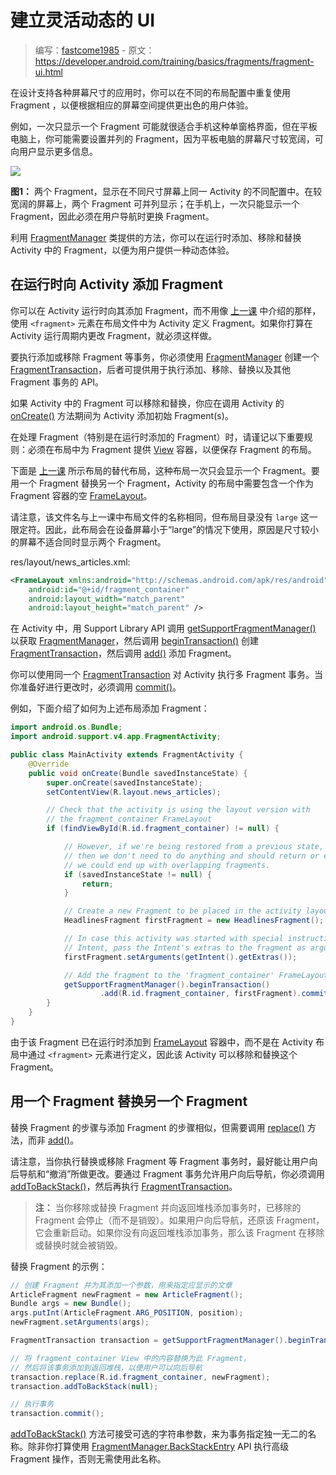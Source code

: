 # 建立灵活动态的 UI

> 编写：[fastcome1985] - 原文：<https://developer.android.com/training/basics/fragments/fragment-ui.html>

在设计支持各种屏幕尺寸的应用时，你可以在不同的布局配置中重复使用 Fragment ，以便根据相应的屏幕空间提供更出色的用户体验。

例如，一次只显示一个 Fragment 可能就很适合手机这种单窗格界面，但在平板电脑上，你可能需要设置并列的 Fragment，因为平板电脑的屏幕尺寸较宽阔，可向用户显示更多信息。

![][fragments-screen-mock]

**图1：** 两个 Fragment，显示在不同尺寸屏幕上同一 Activity 的不同配置中。在较宽阔的屏幕上，两个 Fragment 可并列显示；在手机上，一次只能显示一个 Fragment，因此必须在用户导航时更换 Fragment。

利用 [FragmentManager] 类提供的方法，你可以在运行时添加、移除和替换 Activity 中的 Fragment，以便为用户提供一种动态体验。

## 在运行时向 Activity 添加 Fragment

你可以在 Activity 运行时向其添加 Fragment，而不用像 [上一课] 中介绍的那样，使用 `<fragment>` 元素在布局文件中为 Activity 定义 Fragment。如果你打算在 Activity 运行周期内更改 Fragment，就必须这样做。

要执行添加或移除 Fragment 等事务，你必须使用 [FragmentManager] 创建一个 [FragmentTransaction]，后者可提供用于执行添加、移除、替换以及其他 Fragment 事务的 API。

如果 Activity 中的 Fragment 可以移除和替换，你应在调用 Activity 的 [onCreate()] 方法期间为 Activity 添加初始 Fragment(s)。

在处理 Fragment（特别是在运行时添加的 Fragment）时，请谨记以下重要规则：必须在布局中为 Fragment 提供 [View] 容器，以便保存 Fragment 的布局。

下面是 [上一课] 所示布局的替代布局，这种布局一次只会显示一个 Fragment。要用一个 Fragment 替换另一个 Fragment，Activity 的布局中需要包含一个作为 Fragment 容器的空 [FrameLayout]。

请注意，该文件名与上一课中布局文件的名称相同，但布局目录没有 `large` 这一限定符。因此，此布局会在设备屏幕小于“large”的情况下使用，原因是尺寸较小的屏幕不适合同时显示两个 Fragment。

res/layout/news_articles.xml:

```xml
<FrameLayout xmlns:android="http://schemas.android.com/apk/res/android"
    android:id="@+id/fragment_container"
    android:layout_width="match_parent"
    android:layout_height="match_parent" />
```

在 Activity 中，用 Support Library API 调用 [getSupportFragmentManager()] 以获取 [FragmentManager]，然后调用 [beginTransaction()] 创建 [FragmentTransaction]，然后调用 [add()] 添加 Fragment。

你可以使用同一个 [FragmentTransaction] 对 Activity 执行多 Fragment 事务。当你准备好进行更改时，必须调用 [commit()]。

例如，下面介绍了如何为上述布局添加 Fragment：

```java
import android.os.Bundle;
import android.support.v4.app.FragmentActivity;

public class MainActivity extends FragmentActivity {
    @Override
    public void onCreate(Bundle savedInstanceState) {
        super.onCreate(savedInstanceState);
        setContentView(R.layout.news_articles);

        // Check that the activity is using the layout version with
        // the fragment_container FrameLayout
        if (findViewById(R.id.fragment_container) != null) {

            // However, if we're being restored from a previous state,
            // then we don't need to do anything and should return or else
            // we could end up with overlapping fragments.
            if (savedInstanceState != null) {
                return;
            }

            // Create a new Fragment to be placed in the activity layout
            HeadlinesFragment firstFragment = new HeadlinesFragment();

            // In case this activity was started with special instructions from an
            // Intent, pass the Intent's extras to the fragment as arguments
            firstFragment.setArguments(getIntent().getExtras());

            // Add the fragment to the 'fragment_container' FrameLayout
            getSupportFragmentManager().beginTransaction()
                    .add(R.id.fragment_container, firstFragment).commit();
        }
    }
}
```

由于该 Fragment 已在运行时添加到 [FrameLayout] 容器中，而不是在 Activity 布局中通过 `<fragment>` 元素进行定义，因此该 Activity 可以移除和替换这个 Fragment。

## 用一个 Fragment 替换另一个 Fragment

替换 Fragment 的步骤与添加 Fragment 的步骤相似，但需要调用 [replace()] 方法，而非 [add()]。

请注意，当你执行替换或移除 Fragment 等 Fragment 事务时，最好能让用户向后导航和“撤消”所做更改。要通过 Fragment 事务允许用户向后导航，你必须调用 [addToBackStack()]，然后再执行 [FragmentTransaction]。

> **注：** 当你移除或替换 Fragment 并向返回堆栈添加事务时，已移除的 Fragment 会停止（而不是销毁）。如果用户向后导航，还原该 Fragment，它会重新启动。如果你没有向返回堆栈添加事务，那么该 Fragment 在移除或替换时就会被销毁。

替换 Fragment 的示例：

```java
// 创建 Fragment 并为其添加一个参数，用来指定应显示的文章
ArticleFragment newFragment = new ArticleFragment();
Bundle args = new Bundle();
args.putInt(ArticleFragment.ARG_POSITION, position);
newFragment.setArguments(args);

FragmentTransaction transaction = getSupportFragmentManager().beginTransaction();

// 将 fragment_container View 中的内容替换为此 Fragment，
// 然后将该事务添加到返回堆栈，以便用户可以向后导航
transaction.replace(R.id.fragment_container, newFragment);
transaction.addToBackStack(null);

// 执行事务
transaction.commit();
```

[addToBackStack()] 方法可接受可选的字符串参数，来为事务指定独一无二的名称。除非你打算使用 [FragmentManager.BackStackEntry] API 执行高级 Fragment 操作，否则无需使用此名称。


[fastcome1985]: https://github.com/fastcome1985

[FragmentManager]: https://developer.android.com/reference/android/support/v4/app/FragmentManager.html
[上一课]: ./creating.html
[FragmentTransaction]: https://developer.android.com/reference/android/support/v4/app/FragmentTransaction.html
[onCreate()]: https://developer.android.com/reference/android/app/Activity.html#onCreate(android.os.Bundle)
[View]: https://developer.android.com/reference/android/view/View.html
[FrameLayout]: https://developer.android.com/reference/android/widget/FrameLayout.html
[getSupportFragmentManager()]: https://developer.android.com/reference/android/support/v4/app/FragmentActivity.html#getSupportFragmentManager()
[beginTransaction()]: https://developer.android.com/reference/android/support/v4/app/FragmentManager.html#beginTransaction()
[add()]: https://developer.android.com/reference/android/support/v4/app/FragmentTransaction.html#add(android.support.v4.app.Fragment,%20java.lang.String)
[commit()]: https://developer.android.com/reference/android/support/v4/app/FragmentTransaction.html#commit()
[replace()]: https://developer.android.com/reference/android/support/v4/app/FragmentTransaction.html#replace(int,%20android.support.v4.app.Fragment)
[addToBackStack()]: https://developer.android.com/reference/android/support/v4/app/FragmentTransaction.html#addToBackStack(java.lang.String)
[FragmentManager.BackStackEntry]: https://developer.android.com/reference/android/support/v4/app/FragmentManager.BackStackEntry.html

[fragments-screen-mock]: ./fragments-screen-mock.png
